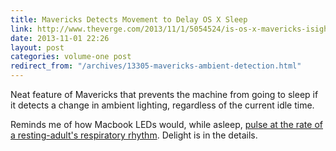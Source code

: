 ```yaml
---
title: Mavericks Detects Movement to Delay OS X Sleep
link: http://www.theverge.com/2013/11/1/5054524/is-os-x-mavericks-isight-camera-always-on-no
date: 2013-11-01 22:26
layout: post
categories: volume-one post
redirect_from: "/archives/13305-mavericks-ambient-detection.html"
---
```



Neat feature of Mavericks that prevents the machine from going to sleep if it detects a change in ambient lighting, regardless of the current idle time.

Reminds me of how Macbook LEDs would, while asleep, [pulse at the rate of a resting-adult's respiratory rhythm](http://www.google.com/patents/US6658577). Delight is in the details.

